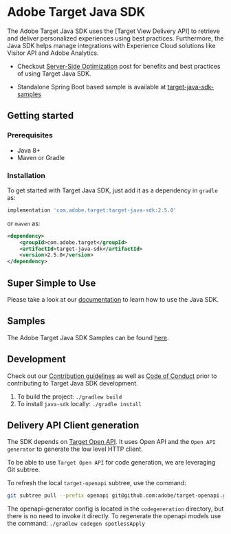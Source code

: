 # Adobe Target Java SDK

The Adobe Target Java SDK uses the [Target View Delivery API] to retrieve and deliver personalized experiences using
best practices. Furthermore, the Java SDK helps manage integrations with Experience Cloud solutions like Visitor API and Adobe 
Analytics.

- Checkout [Server-Side Optimization](https://medium.com/adobetech/server-side-optimization-with-the-new-target-java-sdk-421dc418a3f2) post for benefits and best practices of using Target Java SDK.

- Standalone Spring Boot based sample is available at [target-java-sdk-samples](https://github.com/adobe/target-java-sdk-samples) 

## Getting started

### Prerequisites

- Java 8+
- Maven or Gradle

### Installation  

To get started with Target Java SDK, just add it as a dependency in `gradle` as:
```groovy
implementation 'com.adobe.target:target-java-sdk:2.5.0'
```
or `maven` as:
```xml
<dependency>
    <groupId>com.adobe.target</groupId>
    <artifactId>target-java-sdk</artifactId>
    <version>2.5.0</version>
</dependency>
```

## Super Simple to Use

Please take a look at our [documentation](https://adobetarget-sdks.gitbook.io/docs/sdk-reference-guides/java-sdk) to learn how to use the Java SDK.

## Samples

The Adobe Target Java SDK Samples can be found [here](https://github.com/adobe/target-java-sdk-samples).

## Development

Check out our [Contribution guidelines](.github/CONTRIBUTING.md) as well as [Code of Conduct](CODE_OF_CONDUCT.md) prior
to contributing to Target Java SDK development.  
1. To build the project: `./gradlew build`  
2. To install `java-sdk` locally: `./gradle install`

## Delivery API Client generation

The SDK depends on [Target Open API](https://github.com/adobe/target-openapi). It uses Open API and the `Open API generator` to generate the low level HTTP client.

To be able to use `Target Open API` for code generation, we are leveraging Git subtree.

To refresh the local `target-openapi` subtree, use the command:

```bash
git subtree pull --prefix openapi git@github.com:adobe/target-openapi.git main --squash
```

The openapi-generator config is located in the `codegeneration` directory, but there is no need to invoke it directly. To regenerate the openapi models use the command:  `./gradlew codegen spotlessApply`
